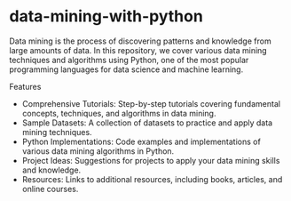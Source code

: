 # data-mining-with-python
Data mining is the process of discovering patterns and knowledge from large amounts of data. In this repository, we cover various data mining techniques and algorithms using Python, one of the most popular programming languages for data science and machine learning.

Features
- Comprehensive Tutorials: Step-by-step tutorials covering fundamental concepts, techniques, and algorithms in data mining.
- Sample Datasets: A collection of datasets to practice and apply data mining techniques.
- Python Implementations: Code examples and implementations of various data mining algorithms in Python.
- Project Ideas: Suggestions for projects to apply your data mining skills and knowledge.
- Resources: Links to additional resources, including books, articles, and online courses.
